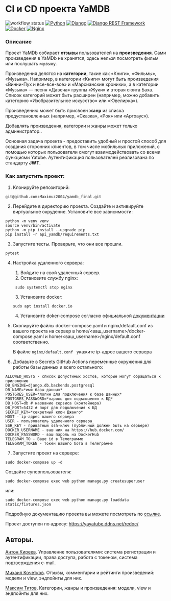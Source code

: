 # CI и CD проекта YaMDB

![workflow status](https://github.com/maximuz2004/yamdb_final/actions/workflows/yamdb_workflow.yml/badge.svg)
[![Python](https://camo.githubusercontent.com/a00abd8cea4105fa1cad91f7235d11206b492f51afeb9b23a25d04e8f36935e3/68747470733a2f2f696d672e736869656c64732e696f2f62616467652f507974686f6e2d4646443433423f7374796c653d666f722d7468652d6261646765266c6f676f3d707974686f6e266c6f676f436f6c6f723d626c7565)](https://www.python.org/)  [![Django](https://camo.githubusercontent.com/dd7f390cf162d4b963b26215e6cd4373282ebe20caccfd4ef479798c2b590e38/68747470733a2f2f696d672e736869656c64732e696f2f62616467652f446a616e676f2d3039324532303f7374796c653d666f722d7468652d6261646765266c6f676f3d646a616e676f266c6f676f436f6c6f723d677265656e)](https://www.djangoproject.com/) 
[![Django REST Framework](https://camo.githubusercontent.com/4a6c6851aab9b0042c0baaea2c61993ea052cff554d8a3d42cd51d67d304d452/68747470733a2f2f696d672e736869656c64732e696f2f62616467652f646a616e676f253230726573742d6666313730393f7374796c653d666f722d7468652d6261646765266c6f676f3d646a616e676f266c6f676f436f6c6f723d7768697465)](https://www.django-rest-framework.org/)
[![Docker](https://camo.githubusercontent.com/63350538fde994bc287ccd4908809301e157980e6564bf78d2c5cec22c0a5914/68747470733a2f2f696d672e736869656c64732e696f2f62616467652f446f636b65722d3243413545303f7374796c653d666f722d7468652d6261646765266c6f676f3d646f636b6572266c6f676f436f6c6f723d7768697465)](https://www.docker.com/)
[![Nginx](https://camo.githubusercontent.com/6f06f5c158e5ff38ad3c8441bfcb44886de846850c3bef6b465901312242dd19/68747470733a2f2f696d672e736869656c64732e696f2f62616467652f4e67696e782d3030393633393f7374796c653d666f722d7468652d6261646765266c6f676f3d6e67696e78266c6f676f436f6c6f723d7768697465)](https://nginx.org/ru/)

### Описание
Проект YaMDb собирает **отзывы** пользователей на **произведения**. Сами произведения в YaMDb не хранятся, здесь нельзя посмотреть фильм или послушать музыку.

Произведения делятся на **категории**, такие как «Книги», «Фильмы», «Музыка». Например, в категории «Книги» могут быть произведения «Винни-Пух и все-все-все» и «Марсианские хроники», а в категории «Музыка» — песня «Давеча» группы «Жуки» и вторая сюита Баха. Список категорий может быть расширен (например, можно добавить категорию «Изобразительное искусство» или «Ювелирка»).

Произведению может быть присвоен **жанр** из списка предустановленных (например, «Сказка», «Рок» или «Артхаус»).

Добавлять произведения, категории и жанры может только администратор..

Основная задача проекта - предоставить удобный и простой способ для создания сторонних клиентов, в том числе мобильных приложений, с помощью которых пользователи смогут взаимодействовать со всеми функциями Yatube.
Аутентификация пользователей реализована по стандарту **JWT**.
### Как запустить проект:
1.  Клонируйте репозиторий:
```
git@github.com:Maximuz2004/yamdb_final.git
```
2.  Перейдите в директорию проекта. Создайте и активируйте виртуальное окрудение. Установите все зависимости:
```
python -m venv venv
source venv/bin/activate
python -m pip install --upgrade pip
pip install -r api_yamdb/requirements.txt

```
3. Запустите тесты. Проверьте, что они все прошли. 
```
pytest
```

4. Настройка удаленного сервера:

    1. Войдите на свой удаленный сервер. 
    2. Остановите службу nginx:
   ```
    sudo systemctl stop nginx
   ```
   3. Установите docker:
   ```
   sudo apt install docker.io
   ```
   4. Установите doker-compose согласно официальной [документации](https://docs.docker.com/compose/install/)

5. Скопируйте файлы docker-compose.yaml и nginx/default.conf из вашего проекта на сервер в home/<ваш_username>/docker-compose.yaml и home/<ваш_username>/nginx/default.conf соответственно.

    В файле ```nginx/default.conf ``` укажите ip-адрес вашего сервера

6. Добавьте в Secrets GitHub Actions переменные окружения для работы базы данных и всего остального:
```
ALLOWED_HOSTS - список допустимых хостов, которые могут обращаться к приложению
DB_ENGINE=django.db.backends.postgresql
DB_NAME=*имя базы данных*
POSTGRES_USER=*логин для подключения к базе данных*
POSTGRES_PASSWORD=*пароль для подключения к БД*
DB_HOST=db # название сервиса (контейнера)
DB_PORT=5432 # порт для подключения к БД
SECRET_KEY=*секретный ключ Джанго*
HOST - ip-адрес вашего сервера
USER - пользователь удаленного сервера
SSH_KEY - приватный ssh-ключ (публичный должен быть на сервере)
DOCKER_USERNAME - ваш ник на https://hub.docker.com/
DOCKER_PASSWORD - ваш пароль на DockerHub
TELEGRAM_TO - Ваше id в Телеграмме
TELEGRAM_TOKEN - токен вашего бота в Телеграмме
```
7. Запустите проект на сервере:
```
sudo docker-compose up -d
```

Создайте суперпользователя:
```
sudo docker-compose exec web python manage.py createsuperuser
```
или:

```
sudo docker-compose exec web python manage.py loaddata static/fixtures.json
```

Подробную документацию проекта вы можете посмотреть по [ссылке](https://yayatube.ddns.net/redoc/).

Проект доступен по адресу: https://yayatube.ddns.net/redoc/


## Авторы.
[Антон Киреев](https://github.com/AntiANT8406). Управление пользователями: система регистрации и аутентификации, права доступа, работа с токеном, система подтверждения e-mail.

[Михаил Кочетков](https://github.com/MikhailKochetkov). Отзывы, комментарии и рейтинги произведений: модели и view, эндпойнты для них.

[Максим Титов](https://github.com/Maximuz2004). 
Категории, жанры и произведения: модели, view и эндпойнты для них.

